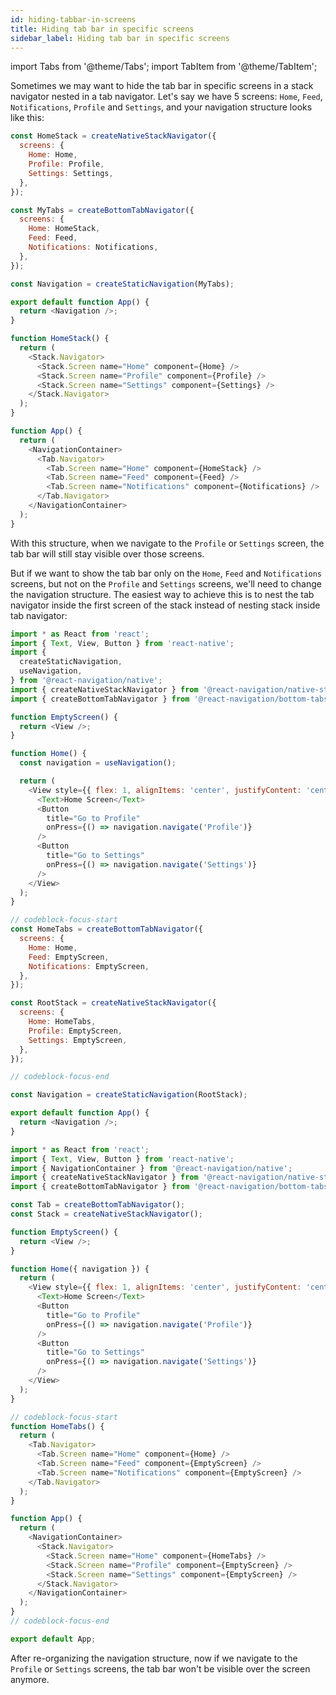 ```yaml
---
id: hiding-tabbar-in-screens
title: Hiding tab bar in specific screens
sidebar_label: Hiding tab bar in specific screens
---
```


import Tabs from '@theme/Tabs';
import TabItem from '@theme/TabItem';

Sometimes we may want to hide the tab bar in specific screens in a stack navigator nested in a tab navigator. Let's say we have 5 screens: `Home`, `Feed`, `Notifications`, `Profile` and `Settings`, and your navigation structure looks like this:

<Tabs groupId="config" queryString="config">
<TabItem value="static" label="Static" default>

```js name="Hiding tab bar in screens"
const HomeStack = createNativeStackNavigator({
  screens: {
    Home: Home,
    Profile: Profile,
    Settings: Settings,
  },
});

const MyTabs = createBottomTabNavigator({
  screens: {
    Home: HomeStack,
    Feed: Feed,
    Notifications: Notifications,
  },
});

const Navigation = createStaticNavigation(MyTabs);

export default function App() {
  return <Navigation />;
}
```

</TabItem>
<TabItem value="dynamic" label="Dynamic">

```js
function HomeStack() {
  return (
    <Stack.Navigator>
      <Stack.Screen name="Home" component={Home} />
      <Stack.Screen name="Profile" component={Profile} />
      <Stack.Screen name="Settings" component={Settings} />
    </Stack.Navigator>
  );
}

function App() {
  return (
    <NavigationContainer>
      <Tab.Navigator>
        <Tab.Screen name="Home" component={HomeStack} />
        <Tab.Screen name="Feed" component={Feed} />
        <Tab.Screen name="Notifications" component={Notifications} />
      </Tab.Navigator>
    </NavigationContainer>
  );
}
```

</TabItem>
</Tabs>

With this structure, when we navigate to the `Profile` or `Settings` screen, the tab bar will still stay visible over those screens.

But if we want to show the tab bar only on the `Home`, `Feed` and `Notifications` screens, but not on the `Profile` and `Settings` screens, we'll need to change the navigation structure. The easiest way to achieve this is to nest the tab navigator inside the first screen of the stack instead of nesting stack inside tab navigator:

<Tabs groupId="config" queryString="config">
<TabItem value="static" label="Static" default>

```js name="Hiding tabbar" snack version=7
import * as React from 'react';
import { Text, View, Button } from 'react-native';
import {
  createStaticNavigation,
  useNavigation,
} from '@react-navigation/native';
import { createNativeStackNavigator } from '@react-navigation/native-stack';
import { createBottomTabNavigator } from '@react-navigation/bottom-tabs';

function EmptyScreen() {
  return <View />;
}

function Home() {
  const navigation = useNavigation();

  return (
    <View style={{ flex: 1, alignItems: 'center', justifyContent: 'center' }}>
      <Text>Home Screen</Text>
      <Button
        title="Go to Profile"
        onPress={() => navigation.navigate('Profile')}
      />
      <Button
        title="Go to Settings"
        onPress={() => navigation.navigate('Settings')}
      />
    </View>
  );
}

// codeblock-focus-start
const HomeTabs = createBottomTabNavigator({
  screens: {
    Home: Home,
    Feed: EmptyScreen,
    Notifications: EmptyScreen,
  },
});

const RootStack = createNativeStackNavigator({
  screens: {
    Home: HomeTabs,
    Profile: EmptyScreen,
    Settings: EmptyScreen,
  },
});

// codeblock-focus-end

const Navigation = createStaticNavigation(RootStack);

export default function App() {
  return <Navigation />;
}
```

</TabItem>
<TabItem value="dynamic" label="Dynamic" default>

```js name="Hiding tabbar" snack version=7
import * as React from 'react';
import { Text, View, Button } from 'react-native';
import { NavigationContainer } from '@react-navigation/native';
import { createNativeStackNavigator } from '@react-navigation/native-stack';
import { createBottomTabNavigator } from '@react-navigation/bottom-tabs';

const Tab = createBottomTabNavigator();
const Stack = createNativeStackNavigator();

function EmptyScreen() {
  return <View />;
}

function Home({ navigation }) {
  return (
    <View style={{ flex: 1, alignItems: 'center', justifyContent: 'center' }}>
      <Text>Home Screen</Text>
      <Button
        title="Go to Profile"
        onPress={() => navigation.navigate('Profile')}
      />
      <Button
        title="Go to Settings"
        onPress={() => navigation.navigate('Settings')}
      />
    </View>
  );
}

// codeblock-focus-start
function HomeTabs() {
  return (
    <Tab.Navigator>
      <Tab.Screen name="Home" component={Home} />
      <Tab.Screen name="Feed" component={EmptyScreen} />
      <Tab.Screen name="Notifications" component={EmptyScreen} />
    </Tab.Navigator>
  );
}

function App() {
  return (
    <NavigationContainer>
      <Stack.Navigator>
        <Stack.Screen name="Home" component={HomeTabs} />
        <Stack.Screen name="Profile" component={EmptyScreen} />
        <Stack.Screen name="Settings" component={EmptyScreen} />
      </Stack.Navigator>
    </NavigationContainer>
  );
}
// codeblock-focus-end

export default App;
```

</TabItem>
</Tabs>

After re-organizing the navigation structure, now if we navigate to the `Profile` or `Settings` screens, the tab bar won't be visible over the screen anymore.
